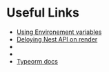 # Useful Links

- [Using Environement variables](https://docs.nestjs.com/security/authentication#authentication)
- [Deloying Nest API on render](https://community.render.com/t/how-deploy-a-nestjs-app-at-the-platform/6542)
- [](https://github.dev/KashanSiddiqui/Nest-Js-Boiler-Plate)
- [](https://drive.google.com/file/d/11WlG405dHi88LpJVUYJNxc7_lFpgkNfI/view)
- [Typeorm docs](https://typeorm.io/)
